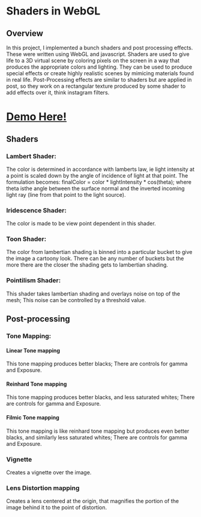 # Shaders in WebGL

## Overview

In this project, I implemented a bunch shaders and post processing effects. These were written using WebGL and javascript.
Shaders are used to give life to a 3D virtual scene by coloring pixels on the screen in a way that produces the appropriate colors and lighting. They can be used to produce special effects or create highly realistic scenes by mimicing materials found in real life.
Post-Processing effects are similar to shaders but are applied in post, so they work on a rectangular texture produced by some shader to add effects over it, think instagram filters.

# [Demo Here!](http://amansachan.com/Shaders_in_WebGL/)

## Shaders
### Lambert Shader:
The color is determined in accordance with lamberts law, ie light intensity at a point is scaled down by the angle of incidence of light at that point. The formulation becomes: finalColor = color * lightIntensity * cos(theta); where theta isthe angle between the surface normal and the inverted incoming light ray (line from that point to the light source).

### Iridescence Shader:
The color is made to be view point dependent in this shader.

### Toon Shader:
The color from lambertian shading is binned into a particular bucket to give the image a cartoony look. There can be any number of buckets but the more there are the closer the shading gets to lambertian shading.

### Pointilism Shader:
This shader takes lambertian shading and overlays noise on top of the mesh; This noise can be controlled by a threshold value.

## Post-processing
### Tone Mapping:
#### Linear Tone mapping
This tone mapping produces better blacks; There are controls for gamma and Exposure.

#### Reinhard Tone mapping
This tone mapping produces better blacks, and less saturated whites; There are controls for gamma and Exposure.

#### Filmic Tone mapping
This tone mapping is like reinhard tone mapping but produces even better blacks, and similarly less saturated whites; There are controls for gamma and Exposure.

### Vignette
Creates a vignette over the image.

### Lens Distortion mapping
Creates a lens centered at the origin, that magnifies the portion of the image behind it to the point of distortion.
